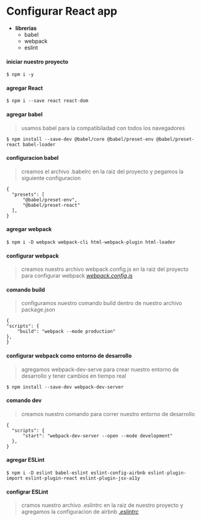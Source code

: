 # Configurar React app
* **librerias**
	* babel
	* webpack
	* eslint

#### iniciar nuestro proyecto
	$ npm i -y
 
#### agregar React

	$ npm i --save react react-dom
   
#### agregar babel
> usamos babel para la compatibiladad con todos los navegadores

	$ npm install --save-dev @babel/core @babel/preset-env @babel/preset-react babel-loader

#### configuracion babel
> creamos el archivo .babelrc en la raiz del proyecto y pegamos la siguiente configuracion
	
    {
  	  "presets": [
    	  "@babel/preset-env",
    	  "@babel/preset-react"
  	  ],
    }

#### agregar webpack
	$ npm i -D webpack webpack-cli html-webpack-plugin html-loader
 
#### configurar webpack
> creamos nuestro archivo webpack.config.js en la raiz del proyecto para configurar webpack
*[webpack.config.js](https://gist.github.com/pachecodesm/5588a515592988094f718a1b44a42d58)*

#### comando build
> configuramos nuestro comando build dentro de nuestro archivo package.json

	{
  	"scripts": {
    	"build": "webpack --mode production"
  	},
	}
    
#### configurar webpack como entorno de desarrollo
> agregamos webpack-dev-serve para crear nuestro entorno de desarrollo y tener cambios en tiempo real

	$ npm install --save-dev webpack-dev-server

#### comando dev
> creamos nuestro comando para correr nuestro entorno de desarrollo
	
    {
  	  "scripts": {
    	  "start": "webpack-dev-server --open --mode development"
  	  },
	}


#### agregar ESLint
	$ npm i -D eslint babel-eslint eslint-config-airbnb eslint-plugin-import eslint-plugin-react eslint-plugin-jsx-a11y
	
#### configrar ESLint
> cramos nuestro archivo .eslintrc en la raiz de nuestro proyecto y agregamos la configuracion de airbnb 
*[.eslintrc](https://gist.github.com/pachecodesm/b2d47a03b6541080838606a500bd257e)*

